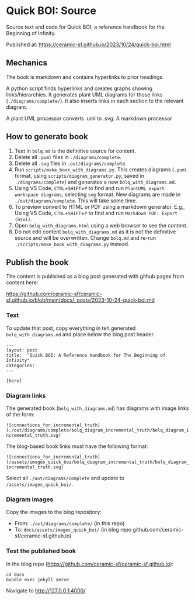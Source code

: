 # Quick BOI: Source

Source text and code for Quick BOI, a reference handbook for the Beginning of Infinity.

Published at: https://ceramic-sf.github.io/2023/10/24/quick-boi.html


## Mechanics

The book is markdown and contains hyperlinks to prior headings.

A python script finds hyperlinks and creates graphs showing links/hierarchies.
It generates plant UML diagrams for those links (`./diagrams/complete/`).
It also inserts links in each section to the relevant diagram.

A plant UML processor converts .uml to .svg. A markdown processor

## How to generate book

1. Text in `bolq.md` is the definitive source for content.
2. Delete all `.puml` files in `./diagrams/complete`.
3. Delete all `.svg` files in `.out/diagrams/complete`.
4. Run `scripts/make_book_with_diagrams.py`. This creates diagrams (`.puml` format, using `scripts/diagram_generator.py`, saved in `./diagrams/complete`) and generates a new `bolq_with_diagrams.md`.
5. Using VS Code, `CTRL`+`SHIFT`+`P` to find and run `PlantUML export workspace diagrams`, selecting `svg` format. New diagrams are made in  `./out/diagrams/complete`. This will take some time.
6. To preview convert to HTML or PDF using a markdown generator. E.g., Using VS Code, `CTRL`+`SHIFT`+`P` to find and run `Markdown PDF: Export (html)`.
7. Open `bolq_with_diagrams.html` using a web browser to see the content.
8. Do not edit content `bolq_with_diagrams.md` as it is not the definitive source and will be overwritten. Change `bolq.md` and re-run `./scripts/make_book_with_diagrams.py` instead.

## Publish the book

The content is published as a blog post generated with github pages from content here:

https://github.com/ceramic-sf/ceramic-sf.github.io/blob/main/docs/_posts/2023-10-24-quick-boi.md

### Text
To update that post, copy everything in teh generated `bolq_with_diagrams.md` and place below the blog post header.

```
---
layout: post
title:  "Quick BOI: A Reference Handbook for The Beginning of Infinity"
categories:
---

[here]
```
### Diagram links

The generated book (`bolq_with_diagrams.md`) has diagrams with image links of the form:

`![connections_for_incremental_truth](./out/diagrams/complete/bolq_diagram_incremental_truth/bolq_diagram_incremental_truth.svg)`

The blog-based book links must have the following format:

`![connections_for_incremental_truth](/assets/images_quick_boi/bolq_diagram_incremental_truth/bolq_diagram_incremental_truth.svg)`

Select all `./out/diagrams/complete` and update to `/assets/images_quick_boi/`.

### Diagram images

Copy the images to the blog repository:
- From: `./out/diagrams/complete/` (in this repo)
- To: `docs/assets/images_quick_boi/` (in blog repo github.com/ceramic-sf/ceramic-sf.github.io)

### Test the published book

In the blog repo (https://github.com/ceramic-sf/ceramic-sf.github.io):
```
cd docs
bundle exec jekyll serve
```
Navigate to http://127.0.0.1:4000/